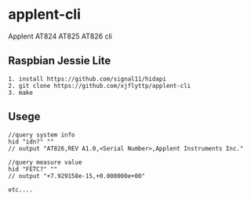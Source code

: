# applent-cli
Applent AT824 AT825 AT826 cli

## Raspbian Jessie Lite
```
1. install https://github.com/signal11/hidapi
2. git clone https://github.com/xjflyttp/applent-cli
3. make
```

## Usege
```
//query system info
hid "idn?" "" 
// output "AT826,REV A1.0,<Serial Number>,Applent Instruments Inc."

//query measure value
hid "FETC?" ""
// output "+7.929158e-15,+0.000000e+00"

etc....
```
